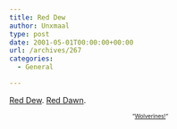 ```yaml
---
title: Red Dew
author: Unxmaal
type: post
date: 2001-05-01T00:00:00+00:00
url: /archives/267
categories:
  - General

---
```

<A HREF="http://www.mountaindew.com/code_red/code_red_main.html">Red Dew</A>. [Red Dawn][1]. 

<font size="1">

<center>
  &#8220;<a href="http://www.britannica.com/eb/article?eu=79443&#038;tocid=0">Wolverines!</a>&#8220;</font>
</center></p>

 [1]: http://us.imdb.com/Title?0087985